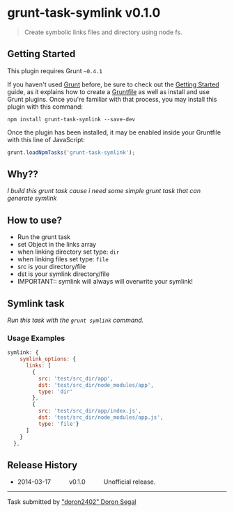 #  grunt-task-symlink v0.1.0

> Create symbolic links files and directory using node fs.

## Getting Started
This plugin requires Grunt `~0.4.1`

If you haven't used [Grunt](http://gruntjs.com/) before, be sure to check out the [Getting Started](http://gruntjs.com/getting-started) guide, as it explains how to create a [Gruntfile](http://gruntjs.com/sample-gruntfile) as well as install and use Grunt plugins. Once you're familiar with that process, you may install this plugin with this command:

```shell
npm install grunt-task-symlink --save-dev
```

Once the plugin has been installed, it may be enabled inside your Gruntfile with this line of JavaScript:

```js
grunt.loadNpmTasks('grunt-task-symlink');
```

## Why??
_I build this grunt task cause i need some simple grunt task that can generate symlink_

## How to use?
  - Run the grunt task
  - set Object in the links array
  - when linking directory set type: `dir`
  - when linking files set type: `file`
  - src is your directory/file
  - dst is your symlink directory/file
  - IMPORTANT:: symlink will always will overwrite your symlink!


## Symlink task
_Run this task with the `grunt symlink` command._

### Usage Examples

```js
symlink: {
    symlink_options: {
      links: [
        {
          src: 'test/src_dir/app',
          dst: 'test/src_dir/node_modules/app',
          type: 'dir'
        },
        {
          src: 'test/src_dir/app/index.js',
          dst: 'test/src_dir/node_modules/app.js',
          type: 'file'}
      ]
    }
  },
```


## Release History

 * 2014-03-17   v0.1.0   Unofficial release.

---

Task submitted by ["doron2402" Doron Segal](http://segaldoron.com/)
